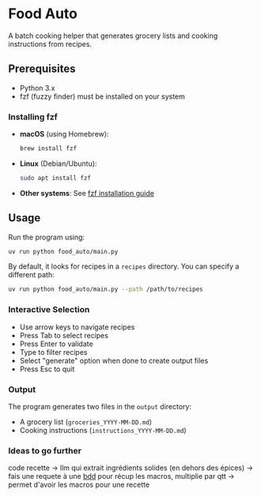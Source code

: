 # Food Auto

A batch cooking helper that generates grocery lists and cooking instructions from recipes.

## Prerequisites

- Python 3.x
- fzf (fuzzy finder) must be installed on your system

### Installing fzf

- **macOS** (using Homebrew):
  ```bash
  brew install fzf
  ```

- **Linux** (Debian/Ubuntu):
  ```bash
  sudo apt install fzf
  ```

- **Other systems**: See [fzf installation guide](https://github.com/junegunn/fzf#installation)

## Usage

Run the program using:

```bash
uv run python food_auto/main.py
```

By default, it looks for recipes in a `recipes` directory. You can specify a different path:

```bash
uv run python food_auto/main.py --path /path/to/recipes
```

### Interactive Selection

- Use arrow keys to navigate recipes
- Press Tab to select recipes
- Press Enter to validate
- Type to filter recipes
- Select "generate" option when done to create output files
- Press Esc to quit

### Output

The program generates two files in the `output` directory:
- A grocery list (`groceries_YYYY-MM-DD.md`)
- Cooking instructions (`instructions_YYYY-MM-DD.md`)

### Ideas to go further

code recette -> llm qui extrait ingrédients solides (en dehors des épices) -> fais une requete à une [bdd](https://www.nutritionix.com/) pour récup les macros, multiplie par qtt -> permet d'avoir les macros pour une recette
